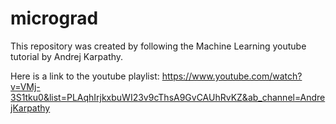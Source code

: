 # micrograd

This repository was created by following the Machine Learning youtube tutorial by Andrej Karpathy.

Here is a link to the youtube playlist: https://www.youtube.com/watch?v=VMj-3S1tku0&list=PLAqhIrjkxbuWI23v9cThsA9GvCAUhRvKZ&ab_channel=AndrejKarpathy
